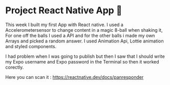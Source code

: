 # Project React Native App 📱
This week I built my first App with React native. I used a Accelerometersensor to change content in a magic 8-ball when shaking it, For one off the balls I used a API and for the other balls i made my own Arrays and picked a random answer. I used Animation Api, Lottie animation and styled components. 


I had problem when I was going to publish but then I saw that I should write my Expo username and Expo password in the Terminal so then it worked corectly. 


Here you can scan it : https://reactnative.dev/docs/panresponder
